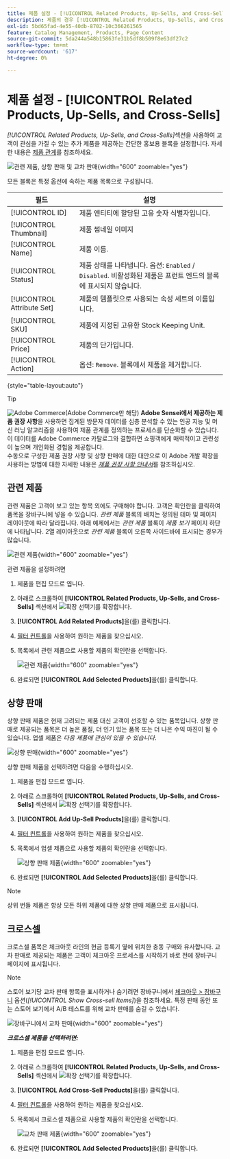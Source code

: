 ```yaml
---
title: 제품 설정 - [!UICONTROL Related Products, Up-Sells, and Cross-Sells]
description: 제품의 경우 [!UICONTROL Related Products, Up-Sells, and Cross-Sells] 설정은 제품 페이지에서 추가 제품 선택을 강조 표시하는 간단한 프로모션 블록을 정의합니다.
exl-id: 5bd65fad-4e55-40db-8702-10c366261565
feature: Catalog Management, Products, Page Content
source-git-commit: 5da244a548b15863fe31b5df8b509f8e63df27c2
workflow-type: tm+mt
source-wordcount: '617'
ht-degree: 0%

---
```


# 제품 설정 - [!UICONTROL Related Products, Up-Sells, and Cross-Sells]

_[!UICONTROL Related Products, Up-Sells, and Cross-Sells]_&#x200B;섹션을 사용하여 고객이 관심을 가질 수 있는 추가 제품을 제공하는 간단한 홍보용 블록을 설정합니다. 자세한 내용은 [제품 관계](../merchandising-promotions/product-relationships.md)를 참조하세요.

![관련 제품, 상향 판매 및 교차 판매](./assets/product-related-up-sell-cross-sell.png){width="600" zoomable="yes"}

모든 블록은 특정 옵션에 속하는 제품 목록으로 구성됩니다.

| 필드 | 설명 |
|--- |--- |
| [!UICONTROL ID] | 제품 엔티티에 할당된 고유 숫자 식별자입니다. |
| [!UICONTROL Thumbnail] | 제품 썸네일 이미지 |
| [!UICONTROL Name] | 제품 이름. |
| [!UICONTROL Status] | 제품 상태를 나타냅니다. 옵션: `Enabled` / `Disabled`. 비활성화된 제품은 프런트 엔드의 블록에 표시되지 않습니다. |
| [!UICONTROL Attribute Set] | 제품의 템플릿으로 사용되는 속성 세트의 이름입니다. |
| [!UICONTROL SKU] | 제품에 지정된 고유한 Stock Keeping Unit. |
| [!UICONTROL Price] | 제품의 단가입니다. |
| [!UICONTROL Action] | 옵션: `Remove`. 블록에서 제품을 제거합니다. |

{style="table-layout:auto"}

>[!TIP]
>
>![Adobe Commerce](../assets/adobe-logo.svg)(Adobe Commerce만 해당) **Adobe Sensei에서 제공하는 제품 권장 사항**&#x200B;을 사용하면 집계된 방문자 데이터를 심층 분석할 수 있는 인공 지능 및 머신 러닝 알고리즘을 사용하여 제품 관계를 정의하는 프로세스를 단순화할 수 있습니다. 이 데이터를 Adobe Commerce 카탈로그와 결합하면 쇼핑객에게 매력적이고 관련성이 높으며 개인화된 경험을 제공합니다.
><br/>
>수동으로 구성한 제품 권장 사항 및 상향 판매에 대한 대안으로 이 Adobe 개발 확장을 사용하는 방법에 대한 자세한 내용은 _[제품 권장 사항 안내서](https://experienceleague.adobe.com/docs/commerce/product-recommendations/guide-overview.html?lang=ko)_&#x200B;를 참조하십시오.

## 관련 제품

관련 제품은 고객이 보고 있는 항목 외에도 구매해야 합니다. 고객은 확인란을 클릭하여 품목을 장바구니에 넣을 수 있습니다. _관련 제품_ 블록의 배치는 정의된 테마 및 페이지 레이아웃에 따라 달라집니다. 아래 예제에서는 _관련 제품_ 블록이 _제품 보기_ 페이지 하단에 나타납니다. 2열 레이아웃으로 _관련 제품_ 블록이 오른쪽 사이드바에 표시되는 경우가 많습니다.

![관련 제품](./assets/storefront-product-related-products.png){width="600" zoomable="yes"}

관련 제품을 설정하려면

1. 제품을 편집 모드로 엽니다.

1. 아래로 스크롤하여 **[!UICONTROL Related Products, Up-Sells, and Cross-Sells]** 섹션에서 ![확장 선택기](../assets/icon-display-expand.png)를 확장합니다.

1. **[!UICONTROL Add Related Products]**&#x200B;을(를) 클릭합니다.

1. [필터 컨트롤](../getting-started/admin-grid-controls.md)을 사용하여 원하는 제품을 찾으십시오.

1. 목록에서 관련 제품으로 사용할 제품의 확인란을 선택합니다.

   ![관련 제품](./assets/products-related-add.png){width="600" zoomable="yes"}

1. 완료되면 **[!UICONTROL Add Selected Products]**&#x200B;을(를) 클릭합니다.

## 상향 판매

상향 판매 제품은 현재 고려되는 제품 대신 고객이 선호할 수 있는 품목입니다. 상향 판매로 제공되는 품목은 더 높은 품질, 더 인기 있는 품목 또는 더 나은 수익 마진이 될 수 있습니다. 업셀 제품은 _다음 제품에 관심이 있을 수 있습니다_.

![상향 판매](./assets/storefront-product-upsell.png){width="600" zoomable="yes"}

상향 판매 제품을 선택하려면 다음을 수행하십시오.

1. 제품을 편집 모드로 엽니다.

1. 아래로 스크롤하여 **[!UICONTROL Related Products, Up-Sells, and Cross-Sells]** 섹션에서 ![확장 선택기](../assets/icon-display-expand.png)를 확장합니다.

1. **[!UICONTROL Add Up-Sell Products]**&#x200B;을(를) 클릭합니다.

1. [필터 컨트롤](../getting-started/admin-grid-controls.md)을 사용하여 원하는 제품을 찾으십시오.

1. 목록에서 업셀 제품으로 사용할 제품의 확인란을 선택합니다.

   ![상향 판매 제품](./assets/product-up-sell-add.png){width="600" zoomable="yes"}

1. 완료되면 **[!UICONTROL Add Selected Products]**&#x200B;을(를) 클릭합니다.

>[!NOTE]
>
>상위 번들 제품은 항상 모든 하위 제품에 대한 상향 판매 제품으로 표시됩니다.

## 크로스셀

크로스셀 품목은 체크아웃 라인의 현금 등록기 옆에 위치한 충동 구매와 유사합니다. 교차 판매로 제공되는 제품은 고객이 체크아웃 프로세스를 시작하기 바로 전에 장바구니 페이지에 표시됩니다.

>[!NOTE]
>
>스토어 보기당 교차 판매 항목을 표시하거나 숨기려면 장바구니에서 [체크아웃 > 장바구니](../configuration-reference/sales/checkout.md) 옵션(_[!UICONTROL Show Cross-sell Items]_)을 참조하세요. 특정 판매 동안 또는 스토어 보기에서 A/B 테스트를 위해 교차 판매를 숨길 수 있습니다.

![장바구니에서 교차 판매](./assets/storefront-cart-cross-sells.png){width="600" zoomable="yes"}

**_크로스셀 제품을 선택하려면:_**

1. 제품을 편집 모드로 엽니다.

1. 아래로 스크롤하여 **[!UICONTROL Related Products, Up-Sells, and Cross-Sells]** 섹션에서 ![확장 선택기](../assets/icon-display-expand.png)를 확장합니다.

1. **[!UICONTROL Add Cross-Sell Products]**&#x200B;을(를) 클릭합니다.

1. [필터 컨트롤](../getting-started/admin-grid-controls.md)을 사용하여 원하는 제품을 찾으십시오.

1. 목록에서 크로스셀 제품으로 사용할 제품의 확인란을 선택합니다.

   ![교차 판매 제품](./assets/product-cross-sell-add.png){width="600" zoomable="yes"}

1. 완료되면 **[!UICONTROL Add Selected Products]**&#x200B;을(를) 클릭합니다.
